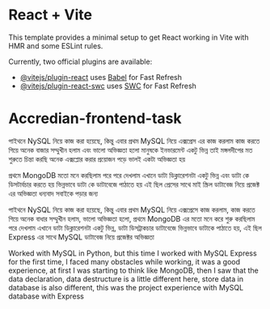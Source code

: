 # React + Vite

This template provides a minimal setup to get React working in Vite with HMR and some ESLint rules.

Currently, two official plugins are available:

- [@vitejs/plugin-react](https://github.com/vitejs/vite-plugin-react/blob/main/packages/plugin-react/README.md) uses [Babel](https://babeljs.io/) for Fast Refresh
- [@vitejs/plugin-react-swc](https://github.com/vitejs/vite-plugin-react-swc) uses [SWC](https://swc.rs/) for Fast Refresh
# Accredian-frontend-task

পাইথনে NySQL নিয়ে কাজ করা হয়েছে, কিন্তু এবার প্রথম MySQL নিয়ে এক্সপ্রেস এর কাজ করলাম কাজ করতে গিয়ে অনেক বাজার সম্মুখীন হলাম এবং ভালো অভিজ্ঞতা হলো মানুষকে ইনভারমেন্ট একটু ভিন্ন তাই মঙ্গলদীপের মত শুরুতে চিন্তা করছি অনেক এক্সপ্লোর করার প্রয়োজন পড়ে ভালই একটা অভিজ্ঞতা হয় 

প্রথমে MongoDB মতো মনে করছিলাম পরে পরে দেখলাম এখানে ডাটা ডিক্লারেশনটা একটু ভিন্ন এবং ডাটা কে ডিসটার্বচার করতে হয় ভিন্নভাবে ডাটা কে ডাটাবেজে পাঠাতে হয় এই ছিল প্রেসের সাথে মাই স্ক্রিল ডাটাবেজ নিয়ে প্রজেক্ট এর অভিজ্ঞতা ধন্যবাদ সবাইকে পড়ার জন্য

পাইথনে NySQL নিয়ে কাজ করা হয়েছে, কিন্তু এবার প্রথম MySQL নিয়ে এক্সপ্রেসে কাজ করলাম, কাজ করতে গিয়ে অনেক বাধার সম্মুখীন হলাম, ভালো অভিজ্ঞতা হলো, প্রথমে MongoDB এর মতো মনে করে শুরু করছিলাম পরে দেখলাম এখানে ডাটা ডিক্লারেশনটা একটু ভিন্ন, ডাটা ডিসট্রাকচার ডাটাবেজে ভিন্নভাবে ডাটাকে পাঠাতে হয়, এই ছিল Express এর সাথে MySQL ডাটাবেজ নিয়ে প্রজেক্টর অভিজ্ঞতা

Worked with MySQL in Python, but this time I worked with MySQL Express for the first time, I faced many obstacles while working, it was a good experience, at first I was starting to think like MongoDB, then I saw that the data declaration, data destructure is a little different here, store data in database is also different, this was the project experience with MySQL database with Express